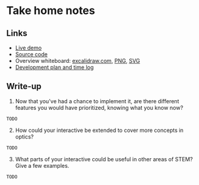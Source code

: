 # Take home notes

## Links

- [Live demo](https://chimeces.com/brilliant-take-home/)
- [Source code](https://github.com/joakin/brilliant-take-home)
- Overview whiteboard: [excalidraw.com](https://excalidraw.com/#json=DrbMHE-ojsxax43BvESFC,nJhSo27qQRH3agrYyiwhPA), [PNG](), [SVG]()
- [Development plan and time log](https://github.com/joakin/brilliant-take-home/blob/master/docs/dev-plan.md)

## Write-up

1. Now that you've had a chance to implement it, are there different features you would have prioritized, knowing what you know now?

`TODO`

2. How could your interactive be extended to cover more concepts in optics?

`TODO`

3. What parts of your interactive could be useful in other areas of STEM? Give a few examples.

`TODO`
